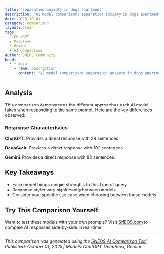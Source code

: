 ```yaml
---
title: "separation anxiety in dogs apartment"
description: "AI model comparison: separation anxiety in dogs apartment..."
date: 2025-10-01
category: comparison
layout: Clean
tags:
  - ChatGPT
  - DeepSeek
  - Gemini
  - AI Comparison
author: SNEOS Community
head:
  - - meta
    - name: description
      content: "AI model comparison: separation anxiety in dogs apartment..."
---
```


<ChatComparison
  title="separation anxiety in dogs apartment"
  prompt="separation anxiety in dogs apartment"
  :responses='{
    "ChatGPT": "Separation anxiety in dogs can be especially challenging when living in an apartment due to limited space and potential noise disturbances. Here are some tips to help manage and reduce separation anxiety in dogs in an apartment setting:\n\n1. **Create a Safe Space:**  \n   Designate a comfortable, quiet area for your dog with their bed, toys, and water. This space should feel secure and be somewhere they enjoy spending time.\n\n2. **Exercise Before Leaving:**  \n   Give your dog plenty of physical and mental exercise before you leave. A tired dog is less likely to be anxious and can relax more easily.\n\n3. **Practice Gradual Departures:**  \n   Start by leaving your dog alone for short periods and gradually increase the duration. This helps them get used to being alone without becoming distressed.\n\n4. **Keep Departure and Arrival Low-Key:**  \n   Avoid making a big fuss when leaving or returning home. Calm departures and arrivals help reduce anxiety.\n\n5. **Use Background Noise:**  \n   Playing calming music, white noise, or leaving the TV on can provide comfort and mask outside noises that might trigger anxiety.\n\n6. **Provide Interactive Toys:**  \n   Puzzle feeders or treat-dispensing toys can keep your dog mentally engaged while you\u2019re away.\n\n7. **Consider Calming Products:**  \n   Items like calming collars, anxiety wraps, or pheromone diffusers (Adaptil) may help reduce anxiety.\n\n8. **Avoid Punishment:**  \n   Never punish your dog for signs of anxiety. This can worsen their stress and damage your relationship.\n\n9. **Hire Help if Needed:**  \n   If possible, arrange for a dog walker or pet sitter to visit during the day to break up their alone time.\n\n10. **Consult a Veterinarian or Trainer:**  \n    If anxiety is severe, seek professional advice. Sometimes, behavioral therapy or medication may be recommended.\n\nBy implementing these strategies, you can help your dog feel more comfortable and secure in your apartment, reducing separation anxiety over time.",
    "DeepSeek": "Of course. Separation anxiety in dogs is challenging in any home, but living in an apartment adds unique pressures\u2014like shared walls, close neighbors, and limited space.\n\nHere is a comprehensive guide to understanding and managing separation anxiety specifically for apartment-dwelling dogs.\n\n### Understanding the \u0022Apartment Factor\u0022\n\nIn an apartment, the stakes are higher because:\n*   **Noise Complaints:** Barking, whining, and howling are your biggest threats to neighborly peace and your lease.\n*   **Limited Buffer Space:** In a house, a dog might have a room away from the front door. In an apartment, the entrance/exit point is often the most stressful trigger and is right there.\n*   **Proximity to Triggers:** You can hear your neighbors coming and going, which can stress your dog out even when you\u0027re home.\n\n---\n\n### Step 1: Correctly Identify Separation Anxiety\n\nFirst, be sure it\u0027s true separation anxiety and not boredom or insufficient potty training.\n\n**Classic Signs:**\n*   **Distress starts as you prepare to leave** (keys, shoes, coat).\n*   **Destructive behavior** focused on exit points (doorframes, windowsills) or your personal items.\n*   **Persistent barking, whining, or howling** for the first 15-45 minutes after you leave.\n*   **Potty accidents** only when left alone, even if recently walked.\n*   **Pacing, drooling, or panting** excessively.\n*   **\u0022Shadowing\u0022 you** obsessively when you\u0027re home.\n\n**How to Confirm:** Set up a camera (like a cheap pet cam or an old phone) to record your dog while you\u0027re out.\n\n---\n\n### Step 2: Management \u0026 Damage Control (For Your Sanity and Your Lease)\n\nThese are short-term fixes to prevent practice and keep the peace while you work on the long-term solution.\n\n1.  **Communicate with Neighbors:** A quick, friendly conversation can go a long way. \u0022Hi, I\u0027m working on training my dog with his anxiety. I\u0027m so sorry if you hear him, and I\u0027d appreciate it if you could text me if it becomes a problem.\u0022 Consider leaving a small gift as a peace offering.\n2.  **Soundproofing:**\n    *   Use a white noise machine or play calm music (classical, reggae) or dog-specific music (iCalmPet, Through a Dog\u0027s Ear) to mask outside noises.\n    *   Place a thick rug on the floor and hang tapestries or acoustic panels on shared walls to dampen sound.\n3.  **Create a Safe \u0022Zen Den\u0022:** Confinement can reduce anxiety by making a dog feel secure.\n    *   **Crate:** Only if your dog is already crate-trained and loves it. A dog with SA may panic and injure itself in a crate.\n    *   **Exercise Pen (X-Pen):** A great alternative that offers more space.\n    *   **A Single Puppy-Proofed Room:** A bathroom or laundry room with a baby gate.\n4.  **Calming Aids:**\n    *   **Adaptil Diffuser:** Releases a synthetic dog-appeasing pheromone that can have a calming effect.\n    *   **Calming Supplements:** Products with ingredients like L-Theanine or L-Tryptophan (e.g., Solliquin, Zylkene) can take the edge off. Consult your vet.\n    *   **A ThunderShirt:** A snug-fitting garment that applies gentle, constant pressure, like a swaddle.\n\n---\n\n### Step 3: The Long-Term Training Solution: Desensitization\n\nThis is the core of fixing the problem. You must teach your dog that being alone is safe and even boring.\n\n**The Key Principle:** Break down your departure routine into tiny, non-threatening steps and reward calm behavior. **Never make a big deal of hellos or goodbyes.**\n\n**Sample Training Protocol:**\n\n1.  **Pick up your keys.** If your dog stays calm, toss them a treat. If they get anxious, you\u0027ve gone too fast. Go back to just looking at the keys.\n2.  **Walk to the door.** Touch the doorknob. Treat for calmness.\n3.  **Open the door an inch.** Close it. Treat.\n4.  **Step outside for one second.** Come right back in. Treat.\n5.  **Gradually increase the time** you are outside: 5 seconds, 10 seconds, 30 seconds, 1 minute, 2 minutes, 5 minutes, etc.\n\n**This process can take weeks or months.** The goal is to never trigger the panic response. If you come back to a stressed dog, you stayed away too long. Shorten the time on your next attempt.\n\n---\n\n### Step 4: The Apartment Dog\u0027s \u0022Alone Time\u0022 Toolkit\n\nIncorporate these into your routine:\n\n1.  **Supercharge Exercise \u0026 Mental Stimulation:** A tired dog is a calm dog.\n    *   **Before you leave,** ensure your dog has had a good walk or play session, **not just a quick potty break.** Mental exercise is just as important\u2014a 10-minute training session or a food puzzle can be more tiring than a 30-minute walk.\n2.  **The \u0022Magic\u0022 Departure Puzzle:**\n    *   Reserve a **special, high-value toy** that your dog *only* gets when you leave. The best options are long-lasting, food-dispensing toys.\n    *   **Examples:** A Kong stuffed with wet food and frozen, a Toppl, a West Paw Topple, or a snuffle mat.\n    *   The routine: Give your dog the toy *just before* you walk out the door. This creates a positive association: \u0022My human leaving = I get this amazing thing!\u0022 It also occupies their brain during the initial, most stressful period of your absence.\n3.  **Ignore Your Dog:** For 15-20 minutes before you leave and after you return, completely ignore your dog. No talking, no petting, no eye contact. This makes comings and goings uneventful and less emotionally charged.\n\n---\n\n### When to Seek Professional Help\n\n*   If the behavior is severe or destructive (the dog is a danger to itself or your apartment).\n*   If you\u0027re not seeing progress after several weeks of consistent training.\n*   If your landlord has issued a warning.\n\n**Who to Contact:**\n1.  **Your Veterinarian:** Rule out any medical issues and discuss anti-anxiety medication. Medication is not a failure; it\u0027s a tool that can lower the dog\u0027s anxiety enough for the training to actually work.\n2.  **A Certified Professional Dog Trainer (CPDT) or Veterinary Behaviorist:** Look for a professional with specific experience in treating separation anxiety. They can provide a customized training plan and support.\n\n### Quick-Start Checklist for Your Next Departure\n\n1.  **[30 min before] Long walk \u002B mental game.**\n2.  **[15 min before] Ignore your dog.**\n3.  **[5 min before] Prepare your \u0022magic\u0022 puzzle toy.**\n4.  **[1 min before] Go through your departure routine calmly.**\n5.  **[As you walk out] Give your dog the puzzle toy.**\n6.  **[When you return] Ignore your dog until they are completely calm.**\n\nManaging separation anxiety in an apartment is a marathon, not a sprint. With consistency, patience, and the right strategy, you can help your dog feel safer and quieter when home alone.",
    "Gemini": "Separation anxiety in dogs can be tough, especially when living in an apartment. The close proximity to neighbors can amplify the issue due to potential noise complaints. Here\u0027s a breakdown of what to do, focusing on the apartment context:\n\n**1. Rule Out Other Causes:**\n\n*   **Medical Issues:**  A vet visit is crucial to rule out underlying health problems that might be contributing to the anxiety or behavioral changes.  Things like cognitive dysfunction (doggy dementia) can mimic separation anxiety.\n\n**2.  Diagnosis of Separation Anxiety:**\n\n*   **Signs:** Common signs of separation anxiety include:\n    *   **Destructive behavior:**  Chewing, scratching at doors or windows (especially near exits), digging.\n    *   **Excessive Vocalization:**  Barking, howling, whining. *This is a BIG concern in apartments.*\n    *   **Inappropriate Elimination:**  Urinating or defecating indoors, even if housetrained.\n    *   **Pacing:**  Restless pacing.\n    *   **Drooling/Panting:**  Excessive drooling or panting, even in a cool environment.\n    *   **Escape Attempts:**  Trying to get out of the apartment.\n    *   **Self-Harm:**  Excessive licking, biting at paws, or other self-injurious behaviors.\n*   **Timing:**  These behaviors typically happen *shortly after* you leave or *just before* you\u0027re about to leave. This is key to distinguishing separation anxiety from boredom or lack of training.\n*   **Video Monitoring:**  The best way to confirm separation anxiety is to set up a video camera (phone, webcam, pet cam) to record your dog while you\u0027re gone.  This allows you to see exactly what\u0027s happening and when it starts.\n\n**3.  Management Strategies (Start with Gradual Desensitization):**\n\n*   **Gradual Desensitization \u0026 Counterconditioning:** This is the *most important* aspect of treating separation anxiety.\n    *   **Start Small:** Begin with very short departures \u2013 a few seconds.  Even just going to another room and closing the door briefly.\n    *   **Slowly Increase Duration:** Gradually increase the time you\u0027re gone, by seconds, then minutes, then longer.  The key is to proceed *very slowly* and only increase the duration if your dog remains calm.\n    *   **Don\u0027t Rush:**  It can take weeks or even months to build up to longer periods of absence.\n    *   **If Anxiety Occurs, Go Back a Step:** If your dog shows signs of anxiety (whining, panting, etc.), you\u0027ve increased the duration too quickly. Go back to a shorter time where they were comfortable.\n    *   **Counterconditioning (Positive Association):**  Pair your departures with something positive.  For example, give your dog a special treat (a frozen Kong filled with peanut butter, a puzzle toy) *only* when you leave.  Take it away when you return. This helps create a positive association with your absence.\n*   **Create a Safe Space:**\n    *   **Den-Like Environment:** A crate can be a good option if your dog is already crate-trained and views it as a safe space. Make it comfortable with soft bedding, toys, and a blanket that smells like you. *Never use the crate as punishment!*\n    *   **Alternative Safe Space:** If your dog isn\u0027t crate-trained or doesn\u0027t like crates, create a designated safe area in the apartment. This could be a corner of a room, a bed, or even a dog house.\n*   **Ignore Attention-Seeking Behavior:**\n    *   **Avoid Making a Big Deal of Departures and Arrivals:** Keep your departures and returns calm and low-key.  Avoid prolonged goodbyes or overly enthusiastic greetings.  This helps to normalize your leaving and returning.\n    *   **Ignore Whining/Barking for Attention:**  Don\u0027t reward attention-seeking behavior with attention, even negative attention.\n\n**4.  Address Underlying Anxiety (Daily Routine \u0026 Enrichment):**\n\n*   **Daily Exercise:** A tired dog is a less anxious dog.  Provide plenty of physical exercise *before* you leave for the day. This could be a brisk walk, a run, playing fetch, or a visit to a dog park.\n*   **Mental Stimulation:**  Provide plenty of mental enrichment to keep your dog occupied and prevent boredom.\n    *   **Puzzle Toys:**  Use puzzle toys that dispense treats to keep your dog entertained while you\u0027re gone.\n    *   **Chew Toys:**  Provide durable chew toys (Kongs, Nylabones) to help satisfy your dog\u0027s chewing instincts.\n    *   **Rotation:** Rotate toys regularly to keep things interesting.\n*   **Consistent Routine:** Dogs thrive on routine. Establish a consistent daily schedule for feeding, walks, playtime, and rest.\n*   **Calming Aids (Consult with Your Vet):**\n    *   **Pheromone Diffusers (Adaptil/DAP):**  These release a synthetic version of a calming pheromone that can help reduce anxiety in some dogs.\n    *   **Thundershirts:**  These snug-fitting vests apply gentle pressure, which can have a calming effect on some dogs.\n    *   **Natural Calming Supplements:**  Some supplements, like L-theanine, melatonin, or chamomile, may help reduce anxiety. *Always consult with your vet before giving your dog any supplements.*\n    *   **Prescription Medication:** In severe cases, your vet may prescribe anti-anxiety medication to help manage your dog\u0027s separation anxiety.  Medication is often used in conjunction with behavioral modification techniques.\n\n**5.  Apartment-Specific Considerations:**\n\n*   **Neighbor Communication:**  Talk to your neighbors and explain the situation.  Let them know you\u0027re working on it and ask for their understanding.  Consider offering them your contact information so they can reach you if the barking becomes excessive.\n*   **Soundproofing:**  Consider adding soundproofing measures to your apartment, such as thick curtains, rugs, or soundproofing panels.  This can help minimize the noise that your dog makes.\n*   **Dog Walker/Daycare:**  If possible, hire a dog walker or enroll your dog in daycare for a few hours a day to break up the time they\u0027re alone.\n*   **Consider a Second Dog (Proceed Cautiously):**  Sometimes, a companion dog can help reduce separation anxiety. However, this is not always the case, and it\u0027s important to consider the potential downsides (double the cost, potential for conflict between dogs). *It is crucial to make sure the dog is properly managed and trained to be alone before getting a second dog.*\n*   **Avoid Punishment:**  *Never punish your dog for behaviors related to separation anxiety.* This will only make the anxiety worse and damage your relationship with your dog.\n\n**6.  Professional Help is Often Necessary:**\n\n*   **Certified Professional Dog Trainer (CPDT-KA):**  A qualified trainer can help you develop a training plan and address any behavioral issues that may be contributing to the separation anxiety.\n*   **Veterinary Behaviorist (DACVB):**  A veterinary behaviorist is a veterinarian who specializes in animal behavior. They can diagnose separation anxiety, rule out medical causes, and develop a comprehensive treatment plan that may include medication and behavioral modification. *This is often the best option for severe cases.*\n\n**Important Notes:**\n\n*   **Consistency is Key:**  Be consistent with your training and management strategies. It takes time and patience to overcome separation anxiety.\n*   **Avoid Abandonment:**  Never leave your dog alone for longer than they can comfortably tolerate.\n*   **Seek Professional Guidance:** Don\u0027t hesitate to seek help from a qualified professional if you\u0027re struggling to manage your dog\u0027s separation anxiety on your own.  Early intervention is often more effective.\n\nBy combining these strategies, you can help your dog overcome their separation anxiety and live a happier, more relaxed life in your apartment. Remember to be patient, consistent, and seek professional help when needed. Good luck!\n"
  }'
  published-date="17:02"
/>

## Analysis

This comparison demonstrates the different approaches each AI model takes when responding to the same prompt. Here are the key differences observed:

### Response Characteristics

**ChatGPT**: Provides a direct response with 28 sentences. 

**DeepSeek**: Provides a direct response with 102 sentences. 

**Gemini**: Provides a direct response with 82 sentences. 

## Key Takeaways

- Each model brings unique strengths to this type of query
- Response styles vary significantly between models
- Consider your specific use case when choosing between these models

## Try This Comparison Yourself

Want to test these models with your own prompts? Visit [SNEOS.com](https://sneos.com) to compare AI responses side-by-side in real-time.

---

*This comparison was generated using the [SNEOS AI Comparison Tool](https://sneos.com)*
*Published: October 01, 2025 | Models: ChatGPT, DeepSeek, Gemini*
